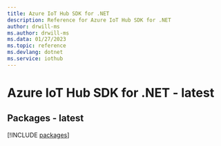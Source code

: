 ```yaml
---
title: Azure IoT Hub SDK for .NET
description: Reference for Azure IoT Hub SDK for .NET
author: drwill-ms
ms.author: drwill-ms
ms.data: 01/27/2023
ms.topic: reference
ms.devlang: dotnet
ms.service: iothub
---
```

# Azure IoT Hub SDK for .NET - latest
## Packages - latest
[!INCLUDE [packages](iot-hub-index.md)]